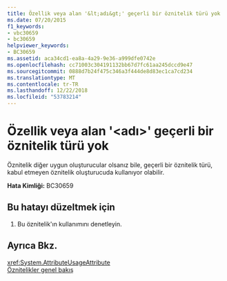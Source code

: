 ```yaml
---
title: Özellik veya alan '&lt;adı&gt;' geçerli bir öznitelik türü yok
ms.date: 07/20/2015
f1_keywords:
- vbc30659
- bc30659
helpviewer_keywords:
- BC30659
ms.assetid: aca34cd1-ea8a-4a29-9e36-a999dfe0742e
ms.openlocfilehash: cc71003c304191132bb67d7fc61aa245dccd9e47
ms.sourcegitcommit: 0888d7b24f475c346a3f444de8d83ec1ca7cd234
ms.translationtype: MT
ms.contentlocale: tr-TR
ms.lasthandoff: 12/22/2018
ms.locfileid: "53783214"
---
```

# <a name="property-or-field-ltnamegt-does-not-have-a-valid-attribute-type"></a>Özellik veya alan '&lt;adı&gt;' geçerli bir öznitelik türü yok
Öznitelik diğer uygun oluşturucular olsanız bile, geçerli bir öznitelik türü, kabul etmeyen öznitelik oluşturucuda kullanıyor olabilir.  
  
 **Hata Kimliği:** BC30659  
  
## <a name="to-correct-this-error"></a>Bu hatayı düzeltmek için  
  
1.  Bu öznitelik'ın kullanımını denetleyin.  
  
## <a name="see-also"></a>Ayrıca Bkz.  
 <xref:System.AttributeUsageAttribute>  
 [Öznitelikler genel bakış](~/docs/visual-basic/programming-guide/concepts/attributes/index.md)
